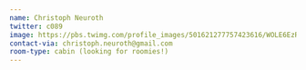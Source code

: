 ```yaml
---
name: Christoph Neuroth
twitter: c089
image: https://pbs.twimg.com/profile_images/501621277757423616/WOLE6EzR.jpeg
contact-via: christoph.neuroth@gmail.com
room-type: cabin (looking for roomies!)
---
```

